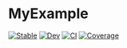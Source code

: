 # MyExample

[![Stable](https://img.shields.io/badge/docs-stable-blue.svg)](https://gianlucagrosso.github.io/MyExample.jl/stable/)
[![Dev](https://img.shields.io/badge/docs-dev-blue.svg)](https://gianlucagrosso.github.io/MyExample.jl/dev/)
[![CI](https://github.com/gianlucagrosso/MyExample/actions/workflows/CI.yml/badge.svg)](https://github.com/gianlucagrosso/MyExample/actions/workflows/CI.yml)
[![Coverage](https://codecov.io/gh/gianlucagrosso/MyExample.jl/branch/main/graph/badge.svg)](https://codecov.io/gh/gianlucagrosso/MyExample.jl)
